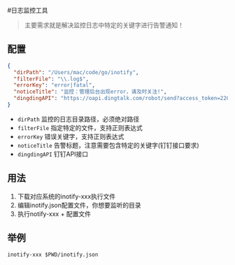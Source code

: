 #日志监控工具

> 主要需求就是解决监控日志中特定的关键字进行告警通知！

## 配置
```json
{
  "dirPath": "/Users/mac/code/go/inotify",
  "filterFile": "\\.log$",
  "errorKey": "error|fatal",
  "noticeTitle": "监控：管理后台出现error，请及时关注!",
  "dingdingAPI": "https://oapi.dingtalk.com/robot/send?access_token=220afa846d61ae5cc022033df758aa8507252574e66e1956c4dfd016ce411751"
}
```

- `dirPath` 监控的日志目录路径，必须绝对路径
- `filterFile` 指定特定的文件，支持正则表达式
- `errorKey` 错误关键字，支持正则表达式
- `noticeTitle` 告警标题，注意需要包含特定的关键字(钉钉接口要求)
- `dingdingAPI` 钉钉API接口

## 用法
1. 下载对应系统的inotify-xxx执行文件
2. 编辑inotify.json配置文件，你想要监听的目录
3. 执行notify-xxx + 配置文件

## 举例
```shell
inotify-xxx $PWD/inotify.json
```